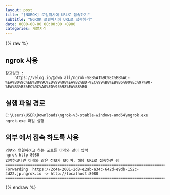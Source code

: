 ```yaml
---  
layout: post  
title: "[NGROK] 로컬피시에 URL로 접속하기"  
subtitle: "NGROK 로컬피시에 URL로 접속하기"  
date: 0000-00-00 00:00:00 +0900  
categories: 개발지식  
---  
```

{% raw %}  
## ngrok 사용  
	참고링크 :  
		https://velog.io/@dwa_all/ngrok-%EB%A1%9C%EC%BB%AC-%EA%B0%9C%EB%B0%9C%ED%99%98%EA%B2%BD-%EC%99%B8%EB%B6%80%EC%97%90-%EA%B3%B5%EC%9C%A0%ED%95%98%EA%B8%B0  
  
## 실행 파일 경로  
	C:\Users\USER\Downloads\ngrok-v3-stable-windows-amd64\ngrok.exe  
	ngrok.exe 파일 실행  
  
## 외부 에서 접속 하도록 사용  
  
	외부와 연결하려고 하는 포트를 아래와 같이 입력  
	ngrok http 8080  
	입력하고나면 아래와 같은 정보가 보이며, 해당 URL로 접속하면 됨  
	=================================================================================================================  
	Forwarding  https://2c4a-2001-2d8-e2ab-a34c-642d-e9db-152c-4d22.jp.ngrok.io -> http://localhost:8080  
	=================================================================================================================  
{% endraw %}
